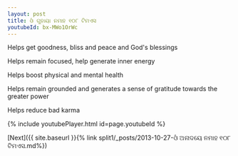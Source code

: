 ```yaml
---
layout: post
title: ଓଁ ଗୁହାୟା ନମାହ ୧୦୮ ଟିମଏସ
youtubeId: bx-MWo1OrWc
---
```

 
 
Helps get goodness, bliss and peace and God's blessings
 
Helps remain focused, help generate inner energy 
 
Helps boost physical and mental health 
 
Helps remain grounded and generates a sense of gratitude towards the greater power 
 
Helps reduce bad karma
 
 
 
 


{% include youtubePlayer.html id=page.youtubeId %}
 
[Next]({{ site.baseurl }}{% link  split1/_posts/2013-10-27-ଓଁ ଅନାଦୟେ ନମାହ ୧୦୮ ଟିମଏସ.md%})
 
